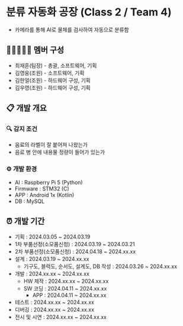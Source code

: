 # 분류 자동화 공장 (Class 2 / Team 4)
- 카메라를 통해 AI로 물체를 검사하여 자동으로 분류함
## 👨🏻‍🤝‍👨🏻 멤버 구성
- 최재훈(팀장) - 총괄, 소프트웨어, 기획
- 김영웅(조원) - 소프트웨어, 기획
- 김한얼(조원) - 하드웨어 구성, 기획
- 김우영(조원) - 하드웨어 구성, 기획
## 📋 개발 개요
### 🔍 감지 조건
- 음료의 라벨이 잘 붙어져 나왔는가
- 음료 병 안에 내용물 정량이 들어가 있는가
### ⚙ 개발 환경
- AI : Raspberry Pi 5 (Python)
- Firmware : STM32 (C)
- APP : Android 1x (Kotlin)
- DB : MySQL
## ⏰ 개발 기간
- 기획 : 2024.03.05 ~ 2024.03.19
- 1차 부품선정(소모품신청) : 2024.03.19 ~ 2024.03.21
- 2차 부품선정(소모품신청) : 2024.04.18 ~ 2024.xx.xx
- 설계 : 2024.03.19 ~ 2024.xx.xx
  - 기구도, 블럭도, 순서도, 설계도, DB 작성 : 2024.03.26 ~ 2024.xx.xx
- 개발 : 2024.xx.xx ~ 2024.xx.xx
  - HW 제작 : 2024.xx.xx ~ 2024.xx.xx
  - SW 코딩 : 2024.04.11 ~ 2024.xx.xx
    - APP : 2024.04.11 ~ 2024.xx.xx
- 테스트 : 2024.xx.xx ~ 2024.xx.xx
- 디버깅 : 2024.xx.xx ~ 2024.xx.xx
- 전시 및 시연 : 2024.xx.xx ~ 2024.xx.xx
